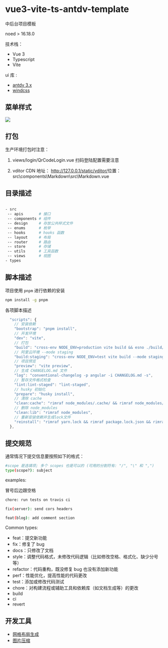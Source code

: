 # vue3-vite-ts-antdv-template

中后台项目模板

noed > 16.18.0

技术栈：

- Vue 3
- Typescript
- Vite

ui 库 :

- [antdv 3.x](https://3x.antdv.com/components/overview-cn/)
- [windcss](https://windicss.org/)

## 菜单样式

![](https://codeniu-picbed.oss-cn-hangzhou.aliyuncs.com/picbed/202307141551187.jpg)

## 打包

生产环境打包时注意：

1. views/login/QrCodeLogin.vue 扫码登陆配置需要注意

2. vditor CDN 地址： <http://127.0.0.1/static/vditor/>位置：src\components\Markdown\src\Markdown.vue

## 目录描述

```bash

- src
 -- apis       # 接口
 -- components # 组件
 -- design     # 存放公共样式文件
 -- enums      # 枚举
 -- hooks      # hooks 函数
 -- layout     # 布局
 -- router     # 路由
 -- store      # 存储
 -- utils      # 工具函数
 -- views      # 视图
- types

```

## 脚本描述

项目使用 `pnpm` 进行依赖的安装

```bash
npm install -g pnpm
```

各项脚本描述

```js
  "scripts": {
    // 安装依赖
    "bootstrap": "pnpm install",
    // 开发环境
    "dev": "vite",
    // 打包
    "build": "cross-env NODE_ENV=production vite build && esno ./build/script/postBuild.ts",
    // 阿里云环境 --mode staging
    "build:staging": "cross-env NODE_ENV=test vite build --mode staging && esno ./build/script/postBuild.ts",
    // 项目预览
    "preview": "vite preview",
    // 生成 CHANGELOG.md 文件
    "log": "conventional-changelog -p angular -i CHANGELOG.md -s",
    // 暂存文件格式检查
    "lint:lint-staged": "lint-staged",
    // husky 初始化
    "prepare": "husky install",
    // 清除 cache
    "clean:cache": "rimraf node_modules/.cache/ && rimraf node_modules/.vite",
    // 删除 node_modules
    "clean:lib": "rimraf node_modules",
    // 重新安装依赖并生成lock文件
    "reinstall": "rimraf yarn.lock && rimraf package.lock.json && rimraf node_modules && pnpm run bootstrap"
  },
```

## 提交规范

通常情况下提交信息要按照如下的格式：

```bash
#scope 是选填项; 多个 scopes 也是可以的 (可用的分割符有: "/", "\" 和 ",")
type(scope?): subject
```

examples:

冒号后边跟空格

```bash
chore: run tests on travis ci

fix(server): send cors headers

feat(blog): add comment section
```

Common types:

- feat：提交新功能
- fix：修复了 bug
- docs：只修改了文档
- style：调整代码格式，未修改代码逻辑（比如修改空格、格式化、缺少分号等）
- refactor：代码重构，既没修复 bug 也没有添加新功能
- perf：性能优化，提高性能的代码更改
- test：添加或修改代码测试
- chore：对构建流程或辅助工具和依赖库（如文档生成等）的更改
- build
- ci
- revert

## 开发工具

- [网格布局生成](https://grid.layoutit.com/)
- [图片压缩](https://tinypng.com/)
